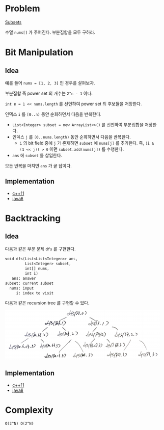 # Problem

[Subsets](https://leetcode.com/problems/subsets/)

수열 `nums[]` 가 주어진다. 부분집합을 모두 구하라.

# Bit Manipulation

## Idea

예를 들어 `nums = [1, 2, 3]` 인 경우를 살펴보자.

부분집합 즉 power set 의 개수는 `2^n - 1` 이다.

`int n = 1 << nums.length` 를 선언하여 power set 의
후보들을 저장한다.

인덱스 `i` 를 `[0..n)` 동안 순회하면서 다음을 반복한다.
* `List<Integer> subset = new ArrayList<>()` 를 선언하여 부분집합을
  저장한다.
* 인덱스 `j` 를 `[0..nums.length)` 동안 순회하면서 다음을 반복한다.
  * `i` 의 bit field 중에 `j` 가 존재하면 `subset` 에 `nums[j]` 를
    추가한다. 즉, `(i & (1 << j)) > 0` 이면 `subset.add(nums[j])` 를
    수행한다.
* `ans` 에 `subset` 를 삽입한다.
    
모든 반복을 마치면 `ans` 가 곧 답이다.

## Implementation

* [c++11](a.cpp)
* [java8](Solution.java)

# Backtracking

## Idea

다음과 같은 부분 문제 `dfs` 를 구현한다.

```
void dfs(List<List<Integer>> ans, 
         List<Integer> subset, 
         int[] nums,
         int i)
   ans: answer
subset: current subset
  nums: input
     i: index to visit
```

다음과 같은 recursion tree 를 구현할 수 있다.

![](recursion_tree.png)


## Implementation

* [c++11](a.cpp)
* [java8](Solution.java)

# Complexity

```
O(2^N) O(2^N)
```

